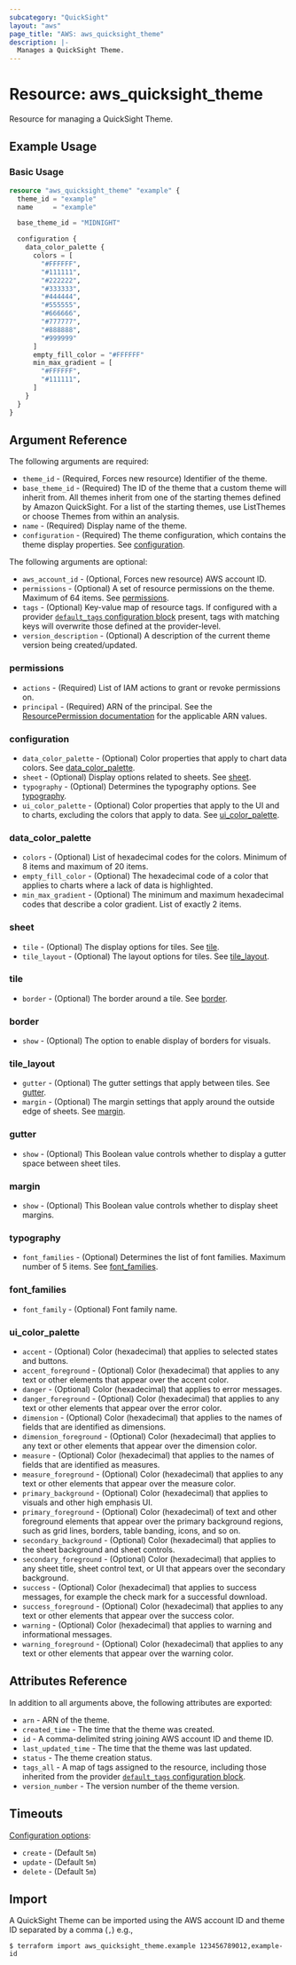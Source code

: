 ```yaml
---
subcategory: "QuickSight"
layout: "aws"
page_title: "AWS: aws_quicksight_theme"
description: |-
  Manages a QuickSight Theme.
---
```


# Resource: aws_quicksight_theme

Resource for managing a QuickSight Theme.

## Example Usage

### Basic Usage

```terraform
resource "aws_quicksight_theme" "example" {
  theme_id = "example"
  name     = "example"

  base_theme_id = "MIDNIGHT"

  configuration {
    data_color_palette {
      colors = [
        "#FFFFFF",
        "#111111",
        "#222222",
        "#333333",
        "#444444",
        "#555555",
        "#666666",
        "#777777",
        "#888888",
        "#999999"
      ]
      empty_fill_color = "#FFFFFF"
      min_max_gradient = [
        "#FFFFFF",
        "#111111",
      ]
    }
  }
}
```

## Argument Reference

The following arguments are required:

* `theme_id` - (Required, Forces new resource) Identifier of the theme.
* `base_theme_id` - (Required) The ID of the theme that a custom theme will inherit from. All themes inherit from one of the starting themes defined by Amazon QuickSight. For a list of the starting themes, use ListThemes or choose Themes from within an analysis.
* `name` - (Required) Display name of the theme.
* `configuration` - (Required) The theme configuration, which contains the theme display properties. See [configuration](#configuration).

The following arguments are optional:

* `aws_account_id` - (Optional, Forces new resource) AWS account ID.
* `permissions` - (Optional) A set of resource permissions on the theme. Maximum of 64 items. See [permissions](#permissions).
* `tags` - (Optional) Key-value map of resource tags. If configured with a provider [`default_tags` configuration block](/docs/providers/aws/index.html#default_tags-configuration-block) present, tags with matching keys will overwrite those defined at the provider-level.
* `version_description` - (Optional) A description of the current theme version being created/updated.

### permissions

* `actions` - (Required) List of IAM actions to grant or revoke permissions on.
* `principal` - (Required) ARN of the principal. See the [ResourcePermission documentation](https://docs.aws.amazon.com/quicksight/latest/APIReference/API_ResourcePermission.html) for the applicable ARN values.

### configuration

* `data_color_palette` - (Optional) Color properties that apply to chart data colors. See [data_color_palette](#data_color_palette).
* `sheet` - (Optional) Display options related to sheets. See [sheet](#sheet).
* `typography` - (Optional) Determines the typography options. See [typography](#typography).
* `ui_color_palette` - (Optional) Color properties that apply to the UI and to charts, excluding the colors that apply to data. See [ui_color_palette](#ui_color_palette).

### data_color_palette

* `colors` - (Optional) List of hexadecimal codes for the colors. Minimum of 8 items and maximum of 20 items.
* `empty_fill_color` - (Optional) The hexadecimal code of a color that applies to charts where a lack of data is highlighted.
* `min_max_gradient` - (Optional) The minimum and maximum hexadecimal codes that describe a color gradient. List of exactly 2 items.

### sheet

* `tile` - (Optional) The display options for tiles. See [tile](#tile).
* `tile_layout` - (Optional) The layout options for tiles. See [tile_layout](#tile_layout).

### tile

* `border` - (Optional) The border around a tile. See [border](#border).

### border

* `show` - (Optional) The option to enable display of borders for visuals.

### tile_layout

* `gutter` - (Optional) The gutter settings that apply between tiles. See [gutter](#gutter).
* `margin` - (Optional) The margin settings that apply around the outside edge of sheets. See [margin](#margin).

### gutter

* `show` - (Optional) This Boolean value controls whether to display a gutter space between sheet tiles.

### margin

* `show` - (Optional) This Boolean value controls whether to display sheet margins.

### typography

* `font_families` - (Optional) Determines the list of font families. Maximum number of 5 items. See [font_families](#font_families).

### font_families

* `font_family` - (Optional) Font family name.

### ui_color_palette

* `accent` - (Optional) Color (hexadecimal) that applies to selected states and buttons.
* `accent_foreground` - (Optional) Color (hexadecimal) that applies to any text or other elements that appear over the accent color.
* `danger` - (Optional) Color (hexadecimal) that applies to error messages.
* `danger_foreground` - (Optional) Color (hexadecimal) that applies to any text or other elements that appear over the error color.
* `dimension` - (Optional) Color (hexadecimal) that applies to the names of fields that are identified as dimensions.
* `dimension_foreground` - (Optional) Color (hexadecimal) that applies to any text or other elements that appear over the dimension color.
* `measure` - (Optional) Color (hexadecimal) that applies to the names of fields that are identified as measures.
* `measure_foreground` - (Optional) Color (hexadecimal) that applies to any text or other elements that appear over the measure color.
* `primary_background` - (Optional) Color (hexadecimal) that applies to visuals and other high emphasis UI.
* `primary_foreground` - (Optional) Color (hexadecimal) of text and other foreground elements that appear over the primary background regions, such as grid lines, borders, table banding, icons, and so on.
* `secondary_background` - (Optional) Color (hexadecimal) that applies to the sheet background and sheet controls.
* `secondary_foreground` - (Optional) Color (hexadecimal) that applies to any sheet title, sheet control text, or UI that appears over the secondary background.
* `success` - (Optional) Color (hexadecimal) that applies to success messages, for example the check mark for a successful download.
* `success_foreground` - (Optional) Color (hexadecimal) that applies to any text or other elements that appear over the success color.
* `warning` - (Optional) Color (hexadecimal) that applies to warning and informational messages.
* `warning_foreground` - (Optional) Color (hexadecimal) that applies to any text or other elements that appear over the warning color.

## Attributes Reference

In addition to all arguments above, the following attributes are exported:

* `arn` - ARN of the theme.
* `created_time` - The time that the theme was created.
* `id` - A comma-delimited string joining AWS account ID and theme ID.
* `last_updated_time` - The time that the theme was last updated.
* `status` - The theme creation status.
* `tags_all` - A map of tags assigned to the resource, including those inherited from the provider [`default_tags` configuration block](/docs/providers/aws/index.html#default_tags-configuration-block).
* `version_number` - The version number of the theme version.

## Timeouts

[Configuration options](https://developer.hashicorp.com/terraform/language/resources/syntax#operation-timeouts):

* `create` - (Default `5m`)
* `update` - (Default `5m`)
* `delete` - (Default `5m`)

## Import

A QuickSight Theme can be imported using the AWS account ID and theme ID separated by a comma (`,`) e.g.,

```
$ terraform import aws_quicksight_theme.example 123456789012,example-id
```
